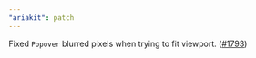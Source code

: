 ```yaml
---
"ariakit": patch
---
```


Fixed `Popover` blurred pixels when trying to fit viewport. ([#1793](https://github.com/ariakit/ariakit/pull/1793))
